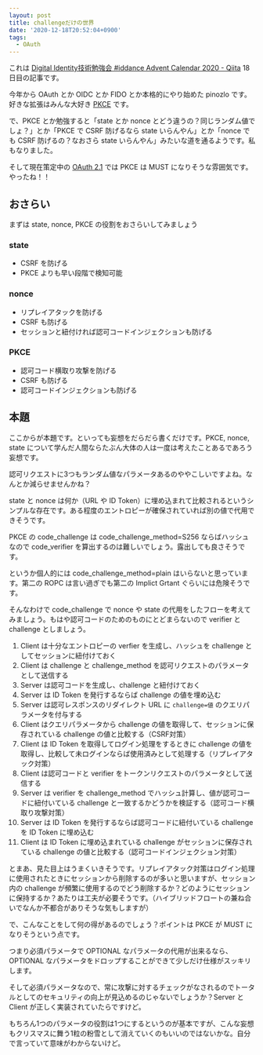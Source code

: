 ```yaml
---
layout: post
title: challengeだけの世界
date: '2020-12-18T20:52:04+0900'
tags:
  - OAuth
---
```


これは [Digital Identity技術勉強会 \#iddance Advent Calendar 2020 \- Qiita](https://qiita.com/advent-calendar/2020/iddance) 18日目の記事です。

今年から OAuth とか OIDC とか FIDO とか本格的にやり始めた pinozlo です。好きな拡張はみんな大好き [PKCE](https://tools.ietf.org/html/rfc7636) です。

で、PKCE とか勉強すると「state とか nonce とどう違うの？同じランダム値でしょ？」とか「PKCE で CSRF 防げるなら state いらんやん」とか「nonce でも CSRF 防げるの？なおさら state いらんやん」みたいな道を通るようです。私もなりました。

そして現在策定中の [OAuth 2.1](https://tools.ietf.org/html/draft-ietf-oauth-v2-1-00) では PKCE は MUST になりそうな雰囲気です。やったね！！

## おさらい

まずは state, nonce, PKCE の役割をおさらいしてみましょう

### state

* CSRF を防げる
* PKCE よりも早い段階で検知可能

### nonce

* リプレイアタックを防げる
* CSRF も防げる
* セッションと紐付ければ認可コードインジェクションも防げる

### PKCE

* 認可コード横取り攻撃を防げる
* CSRF も防げる
* 認可コードインジェクションも防げる

## 本題

ここからが本題です。といっても妄想をだらだら書くだけです。PKCE, nonce, state について学んだ人間ならたぶん大体の人は一度は考えたことあるであろう妄想です。

認可リクエストに3つもランダム値なパラメータあるのややこしいですよね。なんとか減らせませんかね？

state と nonce は何か（URL や ID Token）に埋め込まれて比較されるというシンプルな存在です。ある程度のエントロピーが確保されていれば別の値で代用できそうです。

PKCE の code_challenge は code_challenge_method=S256 ならばハッシュなので code_verifier を算出するのは難しいでしょう。露出しても良さそうです。

というか個人的には code_challenge_method=plain はいらないと思っています。第二の ROPC は言い過ぎでも第二の Implict Grtant ぐらいには危険そうです。

そんなわけで code_challenge で nonce や state の代用をしたフローを考えてみましょう。もはや認可コードのためのものにとどまらないので verifier と challenge としましょう。

1. Client は十分なエントロピーの verfier を生成し、ハッシュを challenge としてセッションに紐付けておく
2. Client は challenge と challenge_method を認可リクエストのパラメータとして送信する
3. Server は認可コードを生成し、challenge と紐付けておく
4. Server は ID Token を発行するならば challenge の値を埋め込む
5. Server は認可レスポンスのリダイレクト URL に `challenge=値` のクエリパラメータを付与する
6. Client はクエリパラメータから challenge の値を取得して、セッションに保存されている challenge の値と比較する（CSRF対策）
7. Client は ID Token を取得してログイン処理をするときに challenge の値を取得し、比較して未ログインならば使用済みとして処理する（リプレイアタック対策）
8. Client は認可コードと verifier をトークンリクエストのパラメータとして送信する
9. Server は verifier を challenge_method でハッシュ計算し、値が認可コードに紐付いている challenge と一致するかどうかを検証する（認可コード横取り攻撃対策）
10. Server は ID Token を発行するならば認可コードに紐付いている challenge を ID Token に埋め込む
11. Client は ID Token に埋め込まれている challenge がセッションに保存されている challenge の値と比較する（認可コードインジェクション対策）

とまあ、見た目上はうまくいきそうです。リプレイアタック対策はログイン処理に使用されたときにセッションから削除するのが多いと思いますが、セッション内の challenge が頻繁に使用するのでどう削除するか？どのようにセッションに保持するか？あたりは工夫が必要そうです。（ハイブリッドフロートの兼ね合いでなんか不都合がありそうな気もしますが）

で、こんなことをして何の得があるのでしょう？ポイントは PKCE が MUST になりそうという点です。

つまり必須パラメータで OPTIONAL なパラメータの代用が出来るなら、 OPTIONAL なパラメータをドロップすることができて少しだけ仕様がスッキリします。

そして必須パラメータなので、常に攻撃に対するチェックがなされるのでトータルとしてのセキュリティの向上が見込めるのじゃないでしょうか？Server と Client が正しく実装されていたらですけど。

もちろん1つのパラメータの役割は1つにするというのが基本ですが、こんな妄想もクリスマスに舞う1粒の粉雪として消えていくのもいいのではないかな。自分で言っていて意味がわからないけど。
